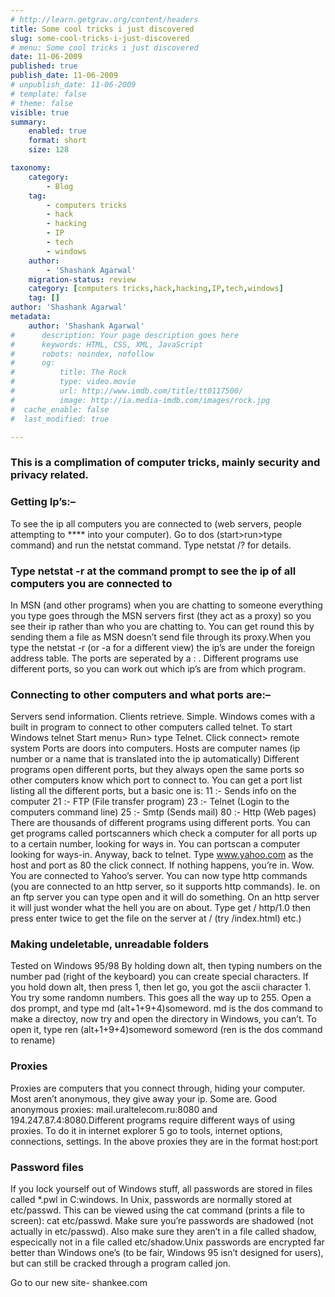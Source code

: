 ```yaml
---
# http://learn.getgrav.org/content/headers
title: Some cool tricks i just discovered
slug: some-cool-tricks-i-just-discovered
# menu: Some cool tricks i just discovered
date: 11-06-2009
published: true
publish_date: 11-06-2009
# unpublish_date: 11-06-2009
# template: false
# theme: false
visible: true
summary:
    enabled: true
    format: short
    size: 128

taxonomy:
    category:
        - Blog
    tag:
        - computers tricks
        - hack
        - hacking
        - IP
        - tech
        - windows
    author:
        - 'Shashank Agarwal'
    migration-status: review
    category: [computers tricks,hack,hacking,IP,tech,windows]
    tag: []
author: 'Shashank Agarwal'
metadata:
    author: 'Shashank Agarwal'
#      description: Your page description goes here
#      keywords: HTML, CSS, XML, JavaScript
#      robots: noindex, nofollow
#      og:
#          title: The Rock
#          type: video.movie
#          url: http://www.imdb.com/title/tt0117500/
#          image: http://ia.media-imdb.com/images/rock.jpg
#  cache_enable: false
#  last_modified: true

---
```


### This is a complimation of computer tricks, mainly security and privacy related.

### Getting Ip’s:–

To see the ip all computers you are connected to (web servers, people attempting to \*\*\*\* into your computer). Go to dos (start>run>type command) and run the netstat command. Type netstat /? for details.

### Type netstat -r at the command prompt to see the ip of all computers you are connected to

In MSN (and other programs) when you are chatting to someone everything you type goes through the MSN servers first (they act as a proxy) so you see their ip rather than who you are chatting to. You can get round this by sending them a file as MSN doesn’t send file through its proxy.When you type the netstat -r (or -a for a different view) the ip’s are under the foreign address table. The ports are seperated by a : . Different programs use different ports, so you can work out which ip’s are from which program.

### Connecting to other computers and what ports are:–

Servers send information. Clients retrieve. Simple. Windows comes with a built in program to connect to other computers called telnet. To start Windows telnet Start menu> Run> type Telnet. Click connect> remote system Ports are doors into computers. Hosts are computer names (ip number or a name that is translated into the ip automatically) Different programs open different ports, but they always open the same ports so other computers know which port to connect to. You can get a port list listing all the different ports, but a basic one is: 11 :- Sends info on the computer 21 :- FTP (File transfer program) 23 :- Telnet (Login to the computers command line) 25 :- Smtp (Sends mail) 80 :- Http (Web pages) There are thousands of different programs using different ports. You can get programs called portscanners which check a computer for all ports up to a certain number, looking for ways in. You can portscan a computer looking for ways-in. Anyway, back to telnet. Type www.yahoo.com as the host and port as 80 the click connect. If nothing happens, you’re in. Wow. You are connected to Yahoo’s server. You can now type http commands (you are connected to an http server, so it supports http commands). Ie. on an ftp server you can type open and it will do something. On an http server it will just wonder what the hell you are on about. Type get / http/1.0 then press enter twice to get the file on the server at / (try /index.html) etc.)

### Making undeletable, unreadable folders

Tested on Windows 95/98 By holding down alt, then typing numbers on the number pad (right of the keyboard) you can create special characters. If you hold down alt, then press 1, then let go, you got the ascii character 1. You try some randomn numbers. This goes all the way up to 255. Open a dos prompt, and type md (alt+1+9+4)someword. md is the dos command to make a directoy, now try and open the directory in Windows, you can’t. To open it, type ren (alt+1+9+4)someword someword (ren is the dos command to rename)

### Proxies

Proxies are computers that you connect through, hiding your computer. Most aren’t anonymous, they give away your ip. Some are. Good anonymous proxies: mail.uraltelecom.ru:8080 and 194.247.87.4:8080.Different programs require different ways of using proxies. To do it in internet explorer 5 go to tools, internet options, connections, settings. In the above proxies they are in the format host:port

### Password files

If you lock yourself out of Windows stuff, all passwords are stored in files called \*.pwl in C:windows. In Unix, passwords are normally stored at etc/passwd. This can be viewed using the cat command (prints a file to screen): cat etc/passwd. Make sure you’re passwords are shadowed (not actually in etc/passwd). Also make sure they aren’t in a file called shadow, especically not in a file called etc/shadow.Unix passwords are encrypted far better than Windows one’s (to be fair, Windows 95 isn’t designed for users), but can still be cracked through a program called jon.

Go to our new site- shankee.com
